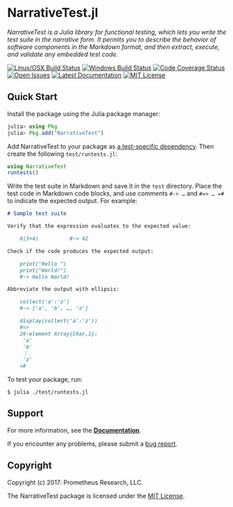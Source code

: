 # NarrativeTest.jl

*NarrativeTest is a Julia library for functional testing, which lets you write
the test suite in the narrative form.  It permits you to describe the behavior
of software components in the Markdown format, and then extract, execute, and
validate any embedded test code.*

[![Linux/OSX Build Status][travis-img]][travis-url]
[![Windows Build Status][appveyor-img]][appveyor-url]
[![Code Coverage Status][codecov-img]][codecov-url]
[![Open Issues][issues-img]][issues-url]
[![Latest Documentation][doc-latest-img]][doc-latest-url]
[![MIT License][license-img]][license-url]


## Quick Start

Install the package using the Julia package manager:

```julia
julia> using Pkg
julia> Pkg.add("NarrativeTest")
```

Add NarrativeTest to your package as [a test-specific
dependency](https://docs.julialang.org/en/v1/stdlib/Pkg/index.html#Test-specific-dependencies-1).
Then create the following `test/runtests.jl`:

```julia
using NarrativeTest
runtests()
```

Write the test suite in Markdown and save it in the `test` directory.  Place
the test code in Markdown code blocks, and use comments `#-> …` and `#=> … =#`
to indicate the expected output.  For example:

```markdown
# Sample test suite

Verify that the expression evaluates to the expected value:

    6(3+4)          #-> 42

Check if the code produces the expected output:

    print("Hello ")
    print("World!")
    #-> Hello World!

Abbreviate the output with ellipsis:

    collect('a':'z')
    #-> ['a', 'b', …, 'z']

    display(collect('a':'z'))
    #=>
    26-element Array{Char,1}:
     'a'
     'b'
     ⋮
     'z'
    =#
```

To test your package, run:

```console
$ julia ./test/runtests.jl
```


## Support

For more information, see the [**Documentation**][doc-latest-url].

If you encounter any problems, please submit a [bug report][issues-url].


## Copyright

Copyright (c) 2017: Prometheus Research, LLC.

The NarrativeTest package is licensed under the [MIT License][license-url].


[travis-img]: https://travis-ci.org/rbt-lang/NarrativeTest.jl.svg?branch=master
[travis-url]: https://travis-ci.org/rbt-lang/NarrativeTest.jl
[appveyor-img]: https://ci.appveyor.com/api/projects/status/github/rbt-lang/NarrativeTest.jl?branch=master&svg=true
[appveyor-url]: https://ci.appveyor.com/project/rbt-lang/narrativetest-jl/branch/master
[codecov-img]: https://codecov.io/gh/rbt-lang/NarrativeTest.jl/branch/master/graph/badge.svg
[codecov-url]: https://codecov.io/gh/rbt-lang/NarrativeTest.jl
[issues-img]: https://img.shields.io/github/issues/rbt-lang/NarrativeTest.jl.svg
[issues-url]: https://github.com/rbt-lang/NarrativeTest.jl/issues
[doc-latest-img]: https://img.shields.io/badge/doc-latest-blue.svg
[doc-latest-url]: https://rbt-lang.github.io/NarrativeTest.jl/latest/
[license-img]: https://img.shields.io/badge/license-MIT-blue.svg
[license-url]: https://raw.githubusercontent.com/rbt-lang/NarrativeTest.jl/master/LICENSE.md

